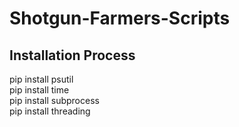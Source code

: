# Shotgun-Farmers-Scripts
Installation Process
---------------------------
pip install psutil \
pip install time \
pip install subprocess \
pip install threading

